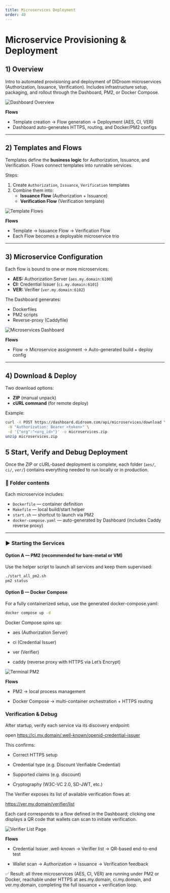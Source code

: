 ```yaml
---
title: Microservices Deployment
order: 40
---
```

# Microservice Provisioning & Deployment

## 1) Overview
Intro to automated provisioning and deployment of DIDroom microservices (Authorization, Issuance, Verification).
Includes infrastructure setup, packaging, and rollout through the Dashboard, PM2, or Docker Compose.

![Dashboard Overview](../../images/dashboard-overview.png)

**Flows**
- Template creation → Flow generation → Deployment (AES, CI, VER)
- Dashboard auto-generates HTTPS, routing, and Docker/PM2 configs

---

## 2) Templates and Flows
Templates define the **business logic** for Authorization, Issuance, and Verification.
Flows connect templates into runnable services.

Steps:
1. Create `Authorization`, `Issuance`, `Verification` templates
2. Combine them into:
   - **Issuance Flow** (Authorization + Issuance)
   - **Verification Flow** (Verification template)

![Template Flows](../../images/templates-flows.png)

**Flows**
- Template → Issuance Flow → Verification Flow
- Each Flow becomes a deployable microservice trio

---

## 3) Microservice Configuration
Each flow is bound to one or more microservices:
- **AES:** Authorization Server (`aes.my.domain:6100`)
- **CI:** Credential Issuer (`ci.my.domain:6101`)
- **VER:** Verifier (`ver.my.domain:6102`)

The Dashboard generates:
- Dockerfiles
- PM2 scripts
- Reverse-proxy (Caddyfile)

![Microservices Dashboard](../../images/microservices-dashboard.png)

**Flows**
- Flow → Microservice assignment → Auto-generated build + deploy config

---

## 4) Download & Deploy
Two download options:
- **ZIP** (manual unpack)
- **cURL command** (for remote deploy)

Example:
```bash
curl -X POST https://dashboard.didroom.com/api/microservices/download \
 -H "Authorization: Bearer <token>" \
 -d '{"org":"<org_id>"}' -o microservices.zip
unzip microservices.zip
```

## 5 Start, Verify and Debug Deployment

Once the ZIP or cURL-based deployment is complete, each folder (`aes/`, `ci/`, `ver/`) contains everything needed to run locally or in production.

### 🧩 Folder contents
Each microservice includes:
- `Dockerfile` — container definition
- `Makefile` — local build/start helper
- `start.sh` — shortcut to launch via PM2
- `docker-compose.yaml` — auto-generated by Dashboard (includes Caddy reverse proxy)

---

### ▶️ Starting the Services

#### Option A — PM2 (recommended for bare-metal or VM)
Use the helper script to launch all services and keep them supervised:

```bash
./start_all_pm2.sh
pm2 status
```

#### Option B — Docker Compose

For a fully containerized setup, use the generated docker-compose.yaml:

```bash
docker compose up -d
```


Docker Compose spins up:

- aes (Authorization Server)

- ci (Credential Issuer)

- ver (Verifier)

- caddy (reverse proxy with HTTPS via Let’s Encrypt)

![Terminal PM2](../../images/microservices-terminal-pm2.png)

**Flows**

- PM2 → local process management

- Docker Compose → multi-container orchestration + HTTPS routing

### Verification & Debug

After startup, verify each service via its discovery endpoint:

open https://ci.my.domain/.well-known/openid-credential-issuer


This confirms:

- Correct HTTPS setup

- Credential type (e.g. Discount Verifiable Credential)

- Supported claims (e.g. discount)

- Cryptography (W3C-VC 2.0, SD-JWT, etc.)

The Verifier exposes its list of available verification flows at:

https://ver.my.domain/verifier/list


Each card corresponds to a flow defined in the Dashboard; clicking one displays a QR code that wallets can scan to initiate verification.

![Verifier List Page](../../images/issuance-flow-qr.png)

**Flows**

- Credential Issuer .well-known → Verifier list → QR-based end-to-end test

- Wallet scan → Authorization → Issuance → Verification feedback

✅ Result: all three microservices (AES, CI, VER) are running under PM2 or Docker, reachable under HTTPS at aes.my.domain, ci.my.domain, and ver.my.domain, completing the full issuance + verification loop.
